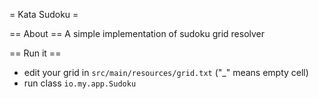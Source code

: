 = Kata Sudoku =

== About ==
A simple implementation of sudoku grid resolver

== Run it ==
* edit your grid in `src/main/resources/grid.txt` ("_" means empty cell)
* run class `io.my.app.Sudoku`
